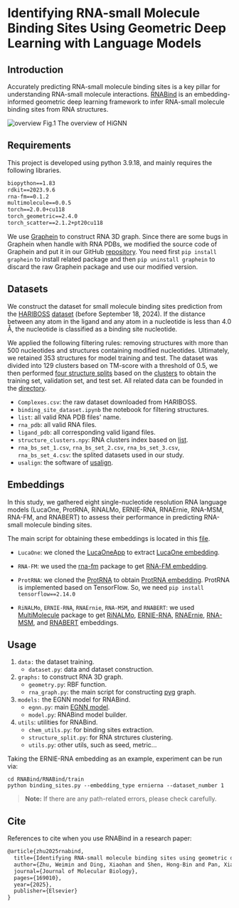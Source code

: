 # Identifying RNA-small Molecule Binding Sites Using Geometric Deep Learning with Language Models
## Introduction
Accurately predicting RNA-small molecule binding sites is a key pillar for understanding RNA-small molecule interactions.
[RNABind](https://www.sciencedirect.com/science/article/pii/S0022283625000762) is an embedding-informed geometric deep learning framework to infer RNA-small molecule binding sites from RNA structures.

![overview](https://github.com/idrugLab/hignn/blob/main/RNABind.png)
Fig.1 The overview of HiGNN
## Requirements
This project is developed using python 3.9.18, and mainly requires the following libraries.
```txt
biopython==1.83
rdkit==2023.9.6
rna-fm==0.1.2 
multimolecule==0.0.5
torch==2.0.0+cu118
torch_geometric==2.4.0
torch_scatter==2.1.2+pt20cu118
```
We use [Graphein](https://github.com/a-r-j/graphein) to construct RNA 3D graph. Since there are some bugs in Graphein when handle with RNA PDBs, we modified the source code of Graphein and put it in our GitHub [repository](https://github.com/jaminzzz/RNABind/tree/main/Graphein). You need first `pip install graphein` to install related package and then `pip uninstall graphein` to discard the raw Graphein package and use our modified version.
## Datasets
We construct the dataset for small molecule binding sites prediction from the [HARIBOSS](https://hariboss.pasteur.cloud/) [dataset](https://hariboss.pasteur.cloud/complexes/?format=csv) (before September 18, 2024). If the distance between any atom in the ligand and any atom in a nucleotide is less than 4.0 Å, the nucleotide is classified as a binding site nucleotide. 

We applied the following filtering rules: removing structures with more than 500 nucleotides and structures containing modified nucleotides. Ultimately, we retained 353 structures for model training and test. The dataset was divided into 129 clusters based on TM-score with a threshold of 0.5, we then performed [four structure splits](https://github.com/jaminzzz/RNABind/blob/main/bs_data/rna_bs_set_1.csv) based on the [clusters](https://github.com/jaminzzz/RNABind/blob/main/bs_data/structure_clusters.npy) to obtain the training set, validation set, and test set. All related data can be founded in the [directory](https://github.com/jaminzzz/RNABind/tree/main/bs_data).
- `Complexes.csv`: the raw dataset downloaded from HARIBOSS.
- `binding_site_dataset.ipynb` the notebook for filtering structures.
- `list`: all valid RNA PDB files' name.
- `rna_pdb`: all valid RNA files.
- `ligand_pdb`: all corresponding valid ligand files.
- `structure_clusters.npy`: RNA clusters index based on [list](https://github.com/jaminzzz/RNABind/blob/main/bs_data/list).
- `rna_bs_set_1.csv`, `rna_bs_set_2.csv`, `rna_bs_set_3.csv`, `rna_bs_set_4.csv`: the splited datasets used in our study.
- `usalign`: the software of [usalign](usalign).

## Embeddings
In this study, we gathered eight single-nucleotide resolution RNA language models (LucaOne, ProtRNA, RiNALMo, ERNIE-RNA, RNAErnie, RNA-MSM, RNA-FM, and RNABERT) to assess their performance in predicting RNA-small molecule binding sites.

The main script for obtaining these embeddings is located in this [file](https://github.com/jaminzzz/RNABind/blob/main/Graphein/graphein/rna/features/sequence/embeddings.py).

- `LucaOne`: we cloned the [LucaOneApp](https://github.com/LucaOne/LucaOneApp) to extract [LucaOne embedding](https://github.com/jaminzzz/RNABind/blob/main/Graphein/graphein/rna/features/sequence/embeddings.py#L166).

- `RNA-FM`: we used the [rna-fm](rna-fm) package to get [RNA-FM embedding](https://github.com/jaminzzz/RNABind/blob/main/Graphein/graphein/rna/features/sequence/embeddings.py#L115).

- `ProtRNA`: we cloned the [ProtRNA](https://github.com/roxie-zhang/ProtRNA) to obtain [ProtRNA embedding](https://github.com/jaminzzz/RNABind/blob/main/Graphein/graphein/rna/features/sequence/embeddings.py#L263). ProtRNA is implemented based on TensorFlow. So, we need `pip install tensorflow==2.14.0`

- `RiNALMo`, `ERNIE-RNA`, `RNAErnie`, `RNA-MSM`, and `RNABERT`: we used [MultiMolecule](https://github.com/DLS5-Omics/multimolecule) package to get [RiNALMo](https://github.com/jaminzzz/RNABind/blob/main/Graphein/graphein/rna/features/sequence/embeddings.py#L487), [ERNIE-RNA](https://github.com/jaminzzz/RNABind/blob/main/Graphein/graphein/rna/features/sequence/embeddings.py#L286), [RNAErnie](https://github.com/jaminzzz/RNABind/blob/main/Graphein/graphein/rna/features/sequence/embeddings.py#L353), [RNA-MSM](https://github.com/jaminzzz/RNABind/blob/main/Graphein/graphein/rna/features/sequence/embeddings.py#L554), and [RNABERT](https://github.com/jaminzzz/RNABind/blob/main/Graphein/graphein/rna/features/sequence/embeddings.py#L420) embeddings.

## Usage
1. `data:` the dataset training.
	- `dataset.py`: data and dataset construction.
2. `graphs:` to construct RNA 3D graph.
    - `geometry.py`: RBF function.
    - `rna_graph.py`: the main script for constructing [pyg](https://pytorch-geometric.readthedocs.io) graph.
3. `models:` the EGNN model for RNABind.
    - `egnn.py`: main [EGNN model](https://github.com/vgsatorras/egnn/blob/main/models/egnn_clean/egnn_clean.py).
    - `model.py`: RNABind model builder.
4. `utils`: utilities for RNABind.
    - `chem_utils.py`: for binding sites extraction.
    - `structure_split.py`: for RNA strctures clustering.
    - `utils.py`: other utils, such as seed, metric...


Taking the ERNIE-RNA embedding as an example, experiment can be run via:
```shell
cd RNABind/RNABind/train
python binding_sites.py --embedding_type ernierna --dataset_number 1
```
> **Note:** If there are any path-related errors, please check carefully.

## Cite
References to cite when you use RNABind in a research paper:
```txt
@article{zhu2025rnabind,
  title={Identifying RNA-small molecule binding sites using geometric deep learning with language models},
  author={Zhu, Weimin and Ding, Xiaohan and Shen, Hong-Bin and Pan, Xiaoyong},
  journal={Journal of Molecular Biology},
  pages={169010},
  year={2025},
  publisher={Elsevier}
}
```


